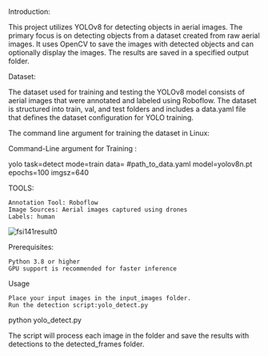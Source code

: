 Introduction:

This project utilizes YOLOv8 for detecting objects in aerial images. The primary focus is on detecting objects from a dataset created from raw aerial images. It uses OpenCV to save the images with detected objects and can optionally display the images. The results are saved in a specified output folder.

Dataset:

The dataset used for training and testing the YOLOv8 model consists of aerial images that were annotated and labeled using Roboflow. The dataset is structured into train, val, and test folders and includes a data.yaml file that defines the dataset configuration for YOLO training.



The command line argument for training the dataset in Linux:

Command-Line argument for Training :
                
yolo task=detect mode=train data= #path_to_data.yaml model=yolov8n.pt epochs=100 imgsz=640
                
TOOLS:

    Annotation Tool: Roboflow
    Image Sources: Aerial images captured using drones
    Labels: human

![fsi141result0](https://github.com/user-attachments/assets/7aba9480-21f9-41a0-bfd4-51116a9382c0)

Prerequisites:

    Python 3.8 or higher
    GPU support is recommended for faster inference 


Usage

    Place your input images in the input_images folder.
    Run the detection script:yolo_detect.py

python yolo_detect.py

The script will process each image in the folder and save the results with detections to the detected_frames folder.


